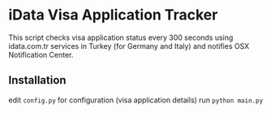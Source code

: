 # iData Visa Application Tracker
This script checks visa application status every 300 seconds using idata.com.tr services in Turkey (for Germany and Italy) and notifies OSX Notification Center.


## Installation
edit `config.py` for configuration (visa application details)
run `python main.py`

